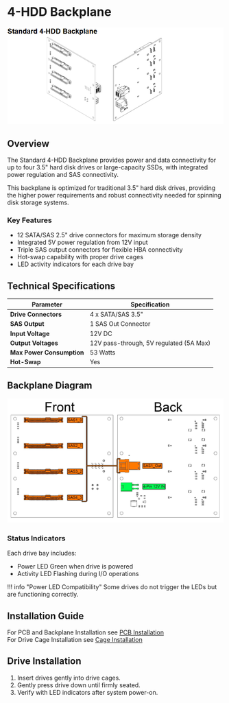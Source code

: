 # 4-HDD Backplane

![4-HDD Backplane](../imgs/4HDDBackplane.png)

## Overview

The Standard 4-HDD Backplane provides power and data connectivity for up to four 3.5" hard disk drives or large-capacity SSDs, with integrated power regulation and SAS connectivity.

This backplane is optimized for traditional 3.5" hard disk drives, providing the higher power requirements and robust connectivity needed for spinning disk storage systems.

### Key Features

- 12 SATA/SAS 2.5" drive connectors for maximum storage density
- Integrated 5V power regulation from 12V input
- Triple SAS output connectors for flexible HBA connectivity
- Hot-swap capability with proper drive cages
- LED activity indicators for each drive bay

## Technical Specifications

<div class="table-center" markdown="1">

| Parameter | Specification |
|-----------|---------------|
| **Drive Connectors** | 4 x SATA/SAS 3.5" |
| **SAS Output** | 1 SAS Out Connector  |
| **Input Voltage** | 12V DC |
| **Output Voltages** | 12V pass-through, 5V regulated (5A Max) |
| **Max Power Consumption** | 53 Watts |
| **Hot-Swap** | Yes |

</div>


## Backplane Diagram

![4-HDD Backplane](../imgs/4HDDBackplaneDiagram.png)

### Status Indicators

Each drive bay includes:<br/>
- Power LED Green when drive is powered<br/>
- Activity LED Flashing during I/O operations<br/>

!!! info "Power LED Compatibility"
    Some drives do not trigger the LEDs but are functioning correctly.

## Installation Guide

For PCB and Backplane Installation see [PCB Installation](../hardware/pcb-installation.md)<br/>
For Drive Cage Installation see [Cage Installation](../hardware/cage-installation.md)

## Drive Installation

1. Insert drives gently into drive cages.
3. Gently press drive down until firmly seated.
4. Verify with LED indicators after system power-on.
